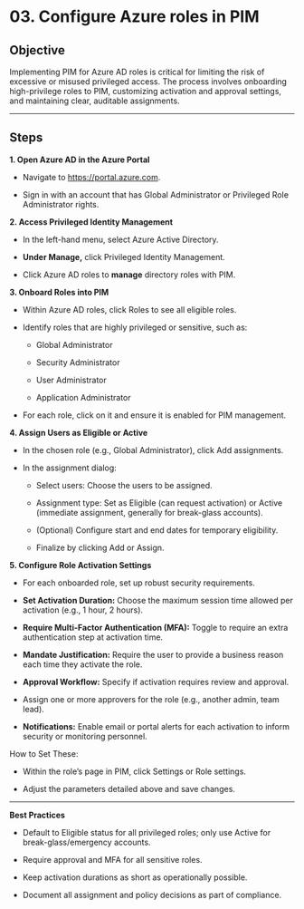 # 03. Configure Azure roles in PIM


## Objective

Implementing PIM for Azure AD roles is critical for limiting the risk of excessive or misused privileged access. The process involves onboarding high-privilege roles to PIM, customizing activation and approval settings, and maintaining clear, auditable assignments.

---

## Steps

**1. Open Azure AD in the Azure Portal**

* Navigate to https://portal.azure.com.

* Sign in with an account that has Global Administrator or Privileged Role Administrator rights.

**2. Access Privileged Identity Management**

* In the left-hand menu, select Azure Active Directory.

* **Under Manage,** click Privileged Identity Management.

* Click Azure AD roles to **manage** directory roles with PIM.

**3. Onboard Roles into PIM**

* Within Azure AD roles, click Roles to see all eligible roles.

* Identify roles that are highly privileged or sensitive, such as:

  * Global Administrator

  * Security Administrator

  * User Administrator

  * Application Administrator

* For each role, click on it and ensure it is enabled for PIM management.

**4. Assign Users as Eligible or Active**

* In the chosen role (e.g., Global Administrator), click Add assignments.

* In the assignment dialog:

  * Select users: Choose the users to be assigned.

  * Assignment type: Set as Eligible (can request activation) or Active (immediate assignment, generally for break-glass accounts).

  * (Optional) Configure start and end dates for temporary eligibility.
    
  * Finalize by clicking Add or Assign.

**5. Configure Role Activation Settings**

* For each onboarded role, set up robust security requirements.

 * **Set Activation Duration:** Choose the maximum session time allowed per activation (e.g., 1 hour, 2 hours).

 * **Require Multi-Factor Authentication (MFA):** Toggle to require an extra authentication step at activation time.

 * **Mandate Justification:** Require the user to provide a business reason each time they activate the role.

 * **Approval Workflow:** Specify if activation requires review and approval.

 * Assign one or more approvers for the role (e.g., another admin, team lead).

 * **Notifications:** Enable email or portal alerts for each activation to inform security or monitoring personnel.

 How to Set These:

 * Within the role’s page in PIM, click Settings or Role settings.

 * Adjust the parameters detailed above and save changes.


---

**Best Practices**

* Default to Eligible status for all privileged roles; only use Active for break-glass/emergency accounts.

* Require approval and MFA for all sensitive roles.

* Keep activation durations as short as operationally possible.

* Document all assignment and policy decisions as part of compliance.
